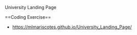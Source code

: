 University Landing Page

==Coding Exercise==

- https://mlmariscotes.github.io/University_Landing_Page/
